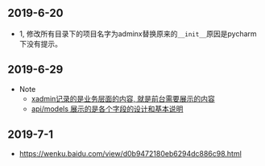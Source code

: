 ## 2019-6-20
- 1, 修改所有目录下的项目名字为adminx替换原来的`__init__`原因是pycharm下没有提示。



## 2019-6-29
- Note
   - [xadmin记录的是业务层面的内容, 就是前台需要展示的内容](./readme.md)
   - [api/models 展示的是各个字段的设计和基本说明](../api/readme.md)
   

## 2019-7-1
- https://wenku.baidu.com/view/d0b9472180eb6294dc886c98.html

